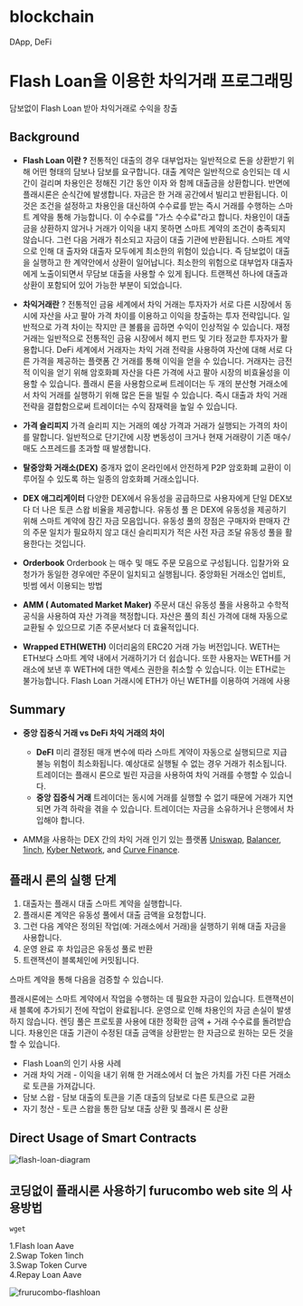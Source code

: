 # blockchain
DApp, DeFi

# Flash Loan을 이용한 차익거래 프로그래밍
담보없이 Flash Loan 받아 차익거래로 수익을 창출

## Background
- **Flash Loan 이란 ?**
 전통적인 대출의 경우 대부업자는 일반적으로 돈을 상환받기 위해 어떤 형태의 담보나 담보를 요구합니다. 대출 계약은 일반적으로 승인되는 데 시간이 걸리며 차용인은 정해진 기간 동안 이자  와 함께 대출금을 상환합니다.
 반면에 플래시론은 순식간에 발생합니다. 자금은 한 거래 공간에서 빌리고 반환됩니다. 이것은 조건을 설정하고 차용인을 대신하여 수수료를 받는 즉시 거래를 수행하는 스마트 계약을 통해 가능합니다. 이 수수료를 "가스 수수료"라고 합니다.
 차용인이 대출금을 상환하지 않거나 거래가 이익을 내지 못하면 스마트 계약의 조건이 충족되지 않습니다. 그런 다음 거래가 취소되고 자금이 대출 기관에 반환됩니다. 스마트 계약으로 인해 대 출자와 대출자 모두에게 최소한의 위험이 있습니다.
 즉 담보없이 대출을 실행하고 한 계약안에서 상환이 일어납니다. 
 최소한의 위험으로 대부업자 대출자에게 노출이되면서 무담보 대출을 사용할 수 있게 됩니다.
 트랜젝션 하나에 대출과 상환이 포함되어 있어 가능한 부분이 되었습니다. 

- **차익거래란** ?
 전통적인 금융 세계에서 차익 거래는 투자자가 서로 다른 시장에서 동시에 자산을 사고 팔아 가격 차이를 이용하고 이익을 창출하는 투자 전략입니다. 일반적으로 가격 차이는 작지만 큰 볼륨을  곱하면 수익이 인상적일 수 있습니다. 재정 거래는 일반적으로 전통적인 금융 시장에서 헤지 펀드 및 기타 정교한 투자자가 활용합니다.
 DeFi 세계에서 거래자는 차익 거래 전략을 사용하여 자산에 대해 서로 다른 가격을 제공하는 플랫폼 간 거래를 통해 이익을 얻을 수 있습니다. 거래자는 금전적 이익을 얻기 위해 암호화폐 자산을 다른 가격에 사고 팔아 시장의 비효율성을 이용할 수 있습니다.
 플래시 론을 사용함으로써 트레이더는 두 개의 분산형 거래소에서 차익 거래를 실행하기 위해 많은 돈을 빌릴 수 있습니다. 즉시 대출과 차익 거래 전략을 결합함으로써 트레이더는 수익 잠재력을 높일 수 있습니다.

- **가격 슬리피지**
가격 슬리피 지는 거래의 예상 가격과 거래가 실행되는 가격의 차이를 말합니다. 일반적으로 단기간에 시장 변동성이 크거나 현재 거래량이 기존 매수/매도 스프레드를 초과할 때 발생합니다.

- **탈중앙화 거래소(DEX)** 
중개자 없이 온라인에서 안전하게 P2P 암호화폐 교환이 이루어질 수 있도록 하는 일종의 암호화폐 거래소입니다.

- **DEX 애그리게이터** 
다양한 DEX에서 유동성을 공급하므로 사용자에게 단일 DEX보다 더 나은 토큰 스왑 비율을 제공합니다.
유동성 풀 은 DEX에 유동성을 제공하기 위해 스마트 계약에 잠긴 자금 모음입니다. 유동성 풀의 장점은 구매자와 판매자 간의 주문 일치가 필요하지 않고 대신 슬리피지가 적은 사전 자금 조달 유동성 풀을 활용한다는 것입니다.

- **Orderbook**
Orderbook 는 매수 및 매도 주문 모음으로 구성됩니다. 입찰가와 요청가가 동일한 경우에만 주문이 일치되고 실행됩니다.
중앙화된 거래소인 업비트, 빗썸 에서 이용되는 방법

- **AMM ( Automated Market Maker)** 
주문서 대신 유동성 풀을 사용하고 수학적 공식을 사용하여 자산 가격을 책정합니다. 자산은 풀의 최신 가격에 대해 자동으로 교환될 수 있으므로 기존 주문서보다 더 효율적입니다.

- **Wrapped ETH(WETH)** 
이더리움의 ERC20 거래 가능 버전입니다. WETH는 ETH보다 스마트 계약 내에서 거래하기가 더 쉽습니다. 또한 사용자는 WETH를 거래소에 보낸 후 WETH에 대한 액세스 권한을 취소할 수 있습니다. 이는 ETH로는 불가능합니다. Flash Loan 거래시에 ETH가 아닌 WETH를 이용하여 거래에 사용


## Summary
 - **중앙 집중식 거래 vs DeFi 차익 거래의 차이**
    - **DeFI**
    미리 결정된 매개 변수에 따라 스마트 계약이 자동으로 실행되므로 지급 불능 위험이 최소화됩니다. 예상대로 실행될 수 없는 경우 거래가 취소됩니다.
    트레이더는 플래시 론으로 빌린 자금을 사용하여 차익 거래를 수행할 수 있습니다.
    - **중앙 집중식 거래**
     트레이더는 동시에 거래를 실행할 수 없기 때문에 거래가 지연되면 가격 하락을 겪을 수 있습니다.
     트레이더는 자금을 소유하거나 은행에서 차입해야 합니다.

- AMM을 사용하는 DEX 간의 차익 거래
 인기 있는 플랫폼
 [Uniswap](https://uniswap.org/), [Balancer](https://balancer.fi/), [1inch](https://app.1inch.io/), [Kyber Network](https://kyber.network/),  and [Curve Finance](https://curve.fi/#/ethereum/swap).


## 플래시 론의 실행 단계 

1. 대출자는 플래시 대출 스마트 계약을 실행합니다.
2. 플래시론 계약은 유동성 풀에서 대출 금액을 요청합니다. 
3. 그런 다음 계약은 정의된 작업(예: 거래소에서 거래)을 실행하기 위해 대출 자금을 사용합니다. 
4. 운영 완료 후 차입금은 유동성 풀로 반환 
5. 트랜잭션이 블록체인에 커밋됩니다. 

스마트 계약을 통해 다음을 검증할 수 있습니다. 

플래시론에는 스마트 계약에서 작업을 수행하는 데 필요한 자금이 있습니다. 
트랜잭션이 새 블록에 추가되기 전에 작업이 완료됩니다. 
운영으로 인해 차용인의 자금 손실이 발생하지 않습니다. 
렌딩 풀은 프로토콜 사용에 대한 정확한 금액 + 거래 수수료를 돌려받습니다. 
차용인은 대출 기관이 수정된 대출 금액을 상환받는 한 자금으로 원하는 모든 것을 할 수 있습니다. 

- Flash Loan의 인기 사용 사례 
 - 거래 차익 거래 - 이익을 내기 위해 한 거래소에서 더 높은 가치를 가진 다른 거래소로 토큰을 가져갑니다.
 - 담보 스왑 - 담보 대출의 토큰을 기존 대출의 담보로 다른 토큰으로 교환
 - 자기 청산 - 토큰 스왑을 통한 담보 대출 상환 및 플래시 론 상환





## Direct Usage of Smart Contracts

![flash-loan-diagram](https://user-images.githubusercontent.com/117779419/208811327-4bceff38-f885-4d3b-b158-da4964602cc7.png)




## 코딩없이 플래시론 사용하기 furucombo web site 의 사용방법

```
wget  
```

1.Flash loan Aave\
2.Swap Token 1inch\
3.Swap Token Curve\
4.Repay Loan Aave

![frurucombo-flashloan](https://user-images.githubusercontent.com/117779419/206181242-17944c56-a1e3-4af0-89ae-9e3542bc725a.PNG)

